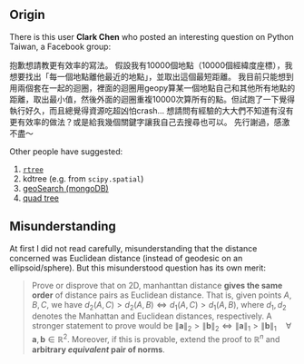 ## Origin
There is this user **Clark Chen** who posted an interesting question on Python Taiwan, a Facebook group:

抱歉想請教更有效率的寫法。
假設我有10000個地點（10000個經緯度座標），我想要找出「每一個地點離他最近的地點」，並取出這個最短距離。
我目前只能想到用兩個套在一起的迴圈，裡面的迴圈用geopy算某一個地點自己和其他所有地點的距離，取出最小值，然後外面的迴圈重複10000次算所有的點。但試跑了一下覺得執行好久，而且總覺得資源吃超凶怕crash...
想請問有經驗的大大們不知道有沒有更有效率的做法？或是給我幾個關鍵字讓我自己去搜尋也可以。
先行謝過，感激不盡～


Other people have suggested:
01. [`rtree`](https://gis.stackexchange.com/questions/22082/how-can-i-use-r-tree-to-find-points-within-a-distance-in-spatialite)
02. kdtree (e.g. from `scipy.spatial`)
03. [geoSearch (mongoDB)](https://docs.mongodb.com/manual/reference/command/geoSearch/)
04. [quad tree](http://homepage.divms.uiowa.edu/~kvaradar/sp2012/daa/ann.pdf)

## Misunderstanding
At first I did not read carefully, misunderstanding that the distance concerned was Euclidean distance (instead of geodesic on an ellipsoid/sphere). But this misunderstood question has its own merit:
> Prove or disprove that on 2D, manhanttan distance **gives the same order** of distance pairs as Euclidean distance. That is, given points $A, B, C$, we have $d_{2}(A,C) > d_{2}(A,B) \iff d_{1}(A,C) > d_{1}(A,B)$, where $d_{1}, d_{2}$ denotes the Manhattan and Euclidean distances, respectively. A stronger statement to prove would be $\lVert\mathbf{a}\rVert_{2} > \lVert\mathbf{b}\rVert_{2} \iff \lVert\mathbf{a}\rVert_{1} > \lVert\mathbf{b}\rVert_{1}\quad\forall\; \mathbf{a}, \mathbf{b} \in \mathbb{R}^{2}.$ Moreover, if this is provable, extend the proof to $\mathbb{R}^{n}$ and **arbitrary _equivalent_ pair of norms**.


